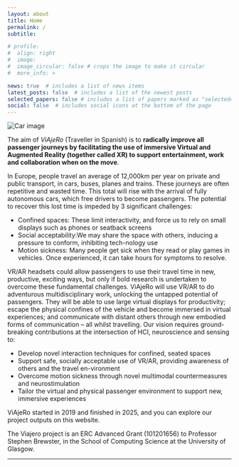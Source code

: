 ```yaml
---
layout: about
title: Home
permalink: /
subtitle: 

# profile:
#  align: right
#  image: 
#  image_circular: false # crops the image to make it circular
#  more_info: >

news: true  # includes a list of news items
latest_posts: false  # includes a list of the newest posts
selected_papers: false # includes a list of papers marked as "selected={true}"
social: false  # includes social icons at the bottom of the page
---
```


<img src="{{ '/assets/img/header-car.png' | relative_url }}"
     class="img-fluid rounded z-depth-1"
     alt="Car image">
     
<!--<div class="row mt-3">
     <div class="col-sm mt-3 mt-md-0">
         {% include figure.html path="assets/img/header-car.png" class="img-fluid rounded z-depth-1" %}
     </div>
 </div>-->

The aim of _ViAjeRo_ (Traveller in Spanish) is to **radically improve all passenger journeys by facilitating the use of immersive Virtual and Augmented Reality (together called XR) to support entertainment, work and collaboration when on the move**.

In Europe, people travel an average of 12,000km per year on private and public transport, in cars, buses, planes and trains. These journeys are often repetitive and wasted time. This total will rise with the arrival of fully autonomous cars, which free drivers to become passengers. The potential to recover this lost time is impeded by 3 significant challenges:
- Confined spaces: These limit interactivity, and force us to rely on small displays such as phones or seatback screens
- Social acceptability:We may share the space with others, inducing a pressure to conform, inhibiting tech-nology use
- Motion sickness: Many people get sick when they read or play games in vehicles. Once experienced, it can take hours for symptoms to resolve.
  
VR/AR headsets could allow passengers to use their travel time in new, productive, exciting ways, but only if bold research is undertaken to overcome these fundamental challenges. ViAjeRo will use VR/AR to do adventurous multidisciplinary work, unlocking the untapped potential of passengers. They will be able to use large virtual displays for productivity; escape the physical confines of the vehicle and become immersed in virtual experiences; and communicate with distant others through new embodied forms of communication – all whilst travelling. Our vision requires ground-breaking contributions at the intersection of HCI, neuroscience and sensing to:
- Develop novel interaction techniques for confined, seated spaces
- Support safe, socially acceptable use of VR/AR, providing awareness of others and the travel en-vironment
- Overcome motion sickness through novel multimodal countermeasures and neurostimulation
- Tailor the virtual and physical passenger environment to support new, immersive experiences

ViAjeRo started in 2019 and finished in 2025, and you can explore our project outputs on this website.


The Viajero project is an ERC Advanced Grant (101201656) to Professor Stephen Brewster, in the School of Computing Science at the University of Glasgow.


---
